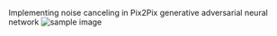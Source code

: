 Implementing noise canceling in Pix2Pix generative adversarial neural network
![sample image](../models/test_generated_img/5.png)
